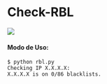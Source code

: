 # Check-RBL
![](https://img.shields.io/cocoapods/l/AFNetworking.svg)

#### Modo de Uso:

```
$ python rbl.py
Checking IP X.X.X.X:
X.X.X.X is on 0/86 blacklists.
```
